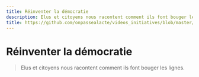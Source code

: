```yaml
---
title: Réinventer la démocratie
description: Elus et citoyens nous racontent comment ils font bouger les lignes.
title: https://github.com/onpassealacte/videos_initiatives/blob/master/media/sites_collectivites.jpg
---
```


# Réinventer la démocratie

> Elus et citoyens nous racontent comment ils font bouger les lignes.

